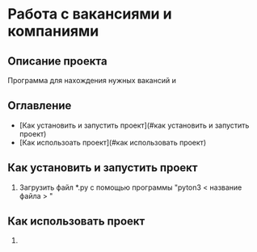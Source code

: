 # Работа с вакансиями и компаниями 
## Описание проекта
Программа для нахождения нужных вакансий и
## Оглавление
- [Как установить и запустить проект](#как установить и запустить проект)
- [Как использоать проект](#как использовать проект)
## Как установить и запустить проект 
1. Загрузить файл *.py с помощью программы "pyton3 < название файла > " 
## Как использовать проект 
1. 
